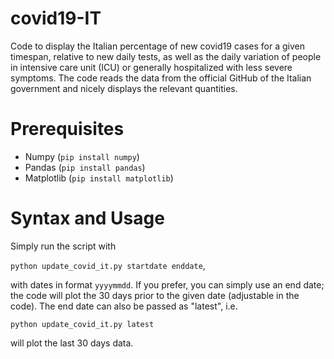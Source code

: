 # covid19-IT
Code to display the Italian percentage of new covid19 cases for a given timespan, relative to new daily tests, as well as the daily variation of people in intensive care unit (ICU) or generally hospitalized with less severe symptoms.
The code reads the data from the official GitHub of the Italian government and nicely displays the relevant quantities.

# Prerequisites
* Numpy (`pip install numpy`)
* Pandas (`pip install pandas`)
* Matplotlib (`pip install matplotlib`)

# Syntax and Usage
Simply run the script with 

`python update_covid_it.py startdate enddate`,

with dates in format `yyyymmdd`.
If you prefer, you can simply use an end date; the code will plot the 30 days prior to the given date (adjustable in the code).
The end date can also be passed as "latest", i.e.

`python update_covid_it.py latest`

will plot the last 30 days data.
